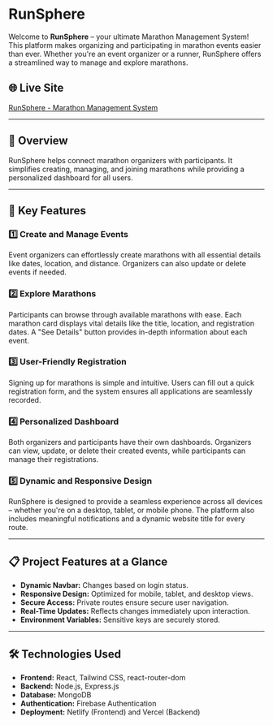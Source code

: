 # RunSphere

Welcome to **RunSphere** – your ultimate Marathon Management System! This platform makes organizing and participating in marathon events easier than ever. Whether you're an event organizer or a runner, RunSphere offers a streamlined way to manage and explore marathons.

## 🌐 Live Site
[RunSphere - Marathon Management System](https://runsphere.netlify.app/)  

---

## 📖 Overview
RunSphere helps connect marathon organizers with participants. It simplifies creating, managing, and joining marathons while providing a personalized dashboard for all users.

---

## 🚀 Key Features

### 1️⃣ **Create and Manage Events**
Event organizers can effortlessly create marathons with all essential details like dates, location, and distance. Organizers can also update or delete events if needed.

### 2️⃣ **Explore Marathons**
Participants can browse through available marathons with ease. Each marathon card displays vital details like the title, location, and registration dates. A "See Details" button provides in-depth information about each event.

### 3️⃣ **User-Friendly Registration**
Signing up for marathons is simple and intuitive. Users can fill out a quick registration form, and the system ensures all applications are seamlessly recorded.

### 4️⃣ **Personalized Dashboard**
Both organizers and participants have their own dashboards. Organizers can view, update, or delete their created events, while participants can manage their registrations.

### 5️⃣ **Dynamic and Responsive Design**
RunSphere is designed to provide a seamless experience across all devices – whether you're on a desktop, tablet, or mobile phone. The platform also includes meaningful notifications and a dynamic website title for every route.

---

## 📋 Project Features at a Glance
- **Dynamic Navbar:** Changes based on login status.
- **Responsive Design:** Optimized for mobile, tablet, and desktop views.
- **Secure Access:** Private routes ensure secure user navigation.
- **Real-Time Updates:** Reflects changes immediately upon interaction.
- **Environment Variables:** Sensitive keys are securely stored.

---

## 🛠️ Technologies Used
- **Frontend:** React, Tailwind CSS, react-router-dom
- **Backend:** Node.js, Express.js
- **Database:** MongoDB
- **Authentication:** Firebase Authentication
- **Deployment:** Netlify (Frontend) and Vercel (Backend)
